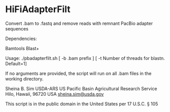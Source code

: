 # HiFiAdapterFilt
Convert .bam to .fastq and remove reads with remnant PacBio adapter sequences 

Dependencies:

Bamtools 
Blast+

Usage: ./pbadapterfilt.sh [ -b .bam prefix ] [ -t Number of threads for blastn. Default=1]

If no arguments are provided, the script will run on all .bam files in the working directory.

Sheina B. Sim
USDA-ARS
US Pacific Basin Agricultural Research Service
Hilo, Hawaii, 96720 USA
sheina.sim@usda.gov

This script is in the public domain in the United States per 17 U.S.C. § 105
